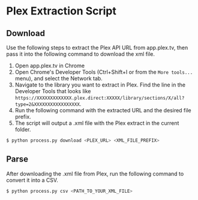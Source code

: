# Plex Extraction Script

## Download
Use the following steps to extract the Plex API URL from app.plex.tv, then pass it into the following command to download the xml file.

1. Open app.plex.tv in Chrome
2. Open Chrome's Developer Tools (Ctrl+Shift+I or from the `More tools...` menu), and select the Network tab.
3. Navigate to the library you want to extract in Plex. Find the line in the Developer Tools that looks like `https://XXXXXXXXXXXXX.plex.direct:XXXXX/library/sections/X/all?type=2&XXXXXXXXXXXXXXXXX`.
4. Run the following command with the extracted URL and the desired file prefix.
5. The script will output a .xml file with the Plex extract in the current folder.

```bash
$ python process.py download <PLEX_URL> <XML_FILE_PREFIX>
```

## Parse
After downloading the .xml file from Plex, run the following command to convert it into a CSV.
```bash
$ python process.py csv <PATH_TO_YOUR_XML_FILE>
```
